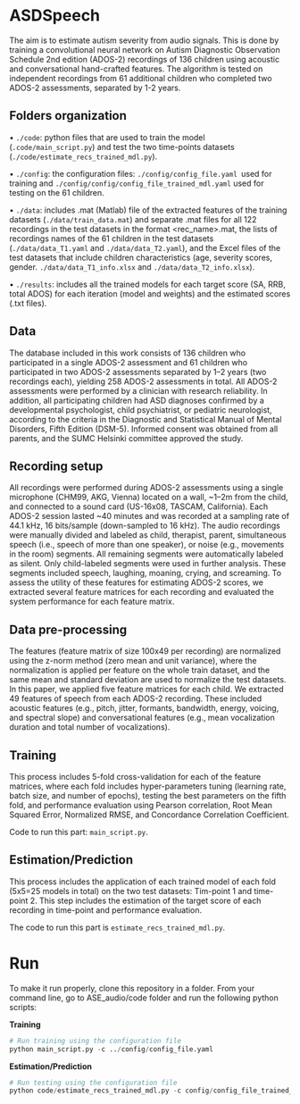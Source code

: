 # ASDSpeech

The aim is to estimate autism severity from audio signals. This is done by training a convolutional neural network on Autism Diagnostic Observation Schedule 2nd edition (ADOS-2) recordings of 136 children using acoustic and conversational hand-crafted features. The algorithm is tested on independent recordings from 61 additional children who completed two ADOS-2 assessments, separated by 1-2 years.

## Folders organization
•	`./code`: python files that are used to train the model (`.code/main_script.py`) and test the two time-points datasets (`./code/estimate_recs_trained_mdl.py`).

•	`./config`: the configuration files: `./config/config_file.yaml `used for training and `./config/config/config_file_trained_mdl.yaml` used for testing on the 61 children.

•	`./data`: includes .mat (Matlab) file of the extracted features of the training datasets (`./data/train_data.mat`) and separate .mat files for all 122 recordings in the test datasets in the format <rec_name>.mat, the lists of recordings names of the 61 children in the test datasets (`./data/data_T1.yaml` and `./data/data_T2.yaml`), and the Excel files of the test datasets that include children characteristics (age, severity scores, gender. `./data/data_T1_info.xlsx` and `./data/data_T2_info.xlsx`).

•	`./results`: includes all the trained models for each target score (SA, RRB, total ADOS) for each iteration (model and weights) and the estimated scores (.txt files).

## Data
The database included in this work consists of 136 children who participated in a single ADOS-2 assessment and 61 children who participated in two ADOS-2 assessments separated by 1–2 years (two recordings each), yielding 258 ADOS-2 assessments in total. All ADOS-2 assessments were performed by a clinician with research reliability. In addition, all participating children had ASD diagnoses confirmed by a developmental psychologist, child psychiatrist, or pediatric neurologist, according to the criteria in the Diagnostic and Statistical Manual of Mental Disorders, Fifth Edition (DSM-5). Informed consent was obtained from all parents, and the SUMC Helsinki committee approved the study.

## Recording setup

All recordings were performed during ADOS-2 assessments using a single microphone (CHM99, AKG, Vienna) located on a wall, ~1–2m from the child, and connected to a sound card (US-16x08, TASCAM, California). Each ADOS-2 session lasted ~40 minutes and was recorded at a sampling rate of 44.1 kHz, 16 bits/sample (down-sampled to 16 kHz). The audio recordings were manually divided and labeled as child, therapist, parent, simultaneous speech (i.e., speech of more than one speaker), or noise (e.g., movements in the room) segments. All remaining segments were automatically labeled as silent. Only child-labeled segments were used in further analysis. These segments included speech, laughing, moaning, crying, and screaming. To assess the utility of these features for estimating ADOS-2 scores, we extracted several feature matrices for each recording and evaluated the system performance for each feature matrix. 

## Data pre-processing

The features (feature matrix of size 100x49 per recording) are normalized using the z-norm method (zero mean and unit variance), where the normalization is applied per feature on the whole train dataset, and the same mean and standard deviation are used to normalize the test datasets. In this paper, we applied five feature matrices for each child. We extracted 49 features of speech from each ADOS-2 recording. These included acoustic features (e.g., pitch, jitter, formants, bandwidth, energy, voicing, and spectral slope) and conversational features (e.g., mean vocalization duration and total number of vocalizations). 

## Training

This process includes 5-fold cross-validation for each of the feature matrices, where each fold includes hyper-parameters tuning (learning rate, batch size, and number of epochs), testing the best parameters on the fifth fold, and performance evaluation using Pearson correlation, Root Mean Squared Error, Normalized RMSE, and Concordance Correlation Coefficient.

Code to run this part: `main_script.py`.

## Estimation/Prediction

This process includes the application of each trained model of each fold (5x5=25 models in total) on the two test datasets: Tim-point 1 and time-point 2. This step includes the estimation of the target score of each recording in time-point and performance evaluation.

The code to run this part is `estimate_recs_trained_mdl.py`.

# Run
To make it run properly, clone this repository in a folder.
From your command line, go to ASE_audio/code folder and run the following python scripts:

**Training**
``` python
# Run training using the configuration file
python main_script.py -c ../config/config_file.yaml
```
**Estimation/Prediction**
``` python
# Run testing using the configuration file
python code/estimate_recs_trained_mdl.py -c config/config_file_trained_mdl.yaml
```
